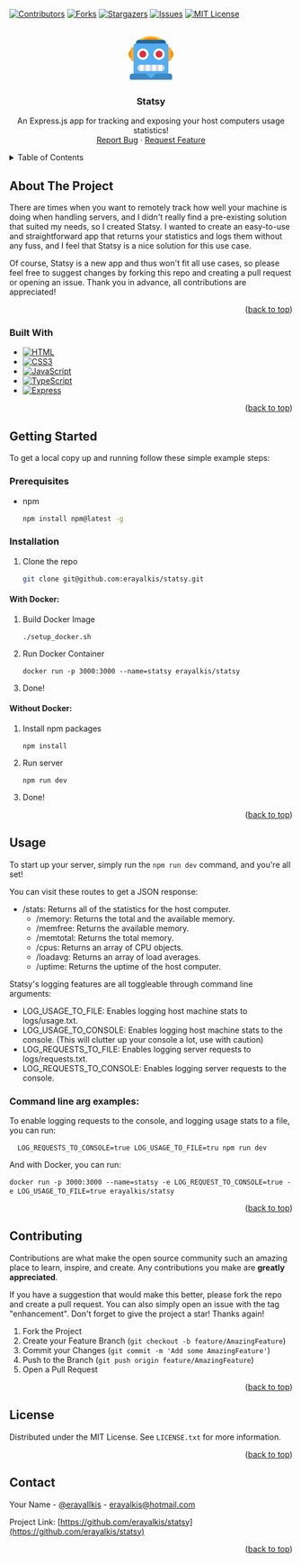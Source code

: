 <!-- Improved compatibility of back to top link: See: https://github.com/erayalkis/statsy/pull/73 -->

<a name="readme-top"></a>

<!--
*** Thanks for checking out the statsy. If you have a suggestion
*** that would make this better, please fork the repo and create a pull request
*** or simply open an issue with the tag "enhancement".
*** Don't forget to give the project a star!
*** Thanks again! Now go create something AMAZING! :D
-->

<!-- PROJECT SHIELDS -->
<!--
*** I'm using markdown "reference style" links for readability.
*** Reference links are enclosed in brackets [ ] instead of parentheses ( ).
*** See the bottom of this document for the declaration of the reference variables
*** for contributors-url, forks-url, etc. This is an optional, concise syntax you may use.
*** https://www.markdownguide.org/basic-syntax/#reference-style-links
-->

[![Contributors][contributors-shield]][contributors-url]
[![Forks][forks-shield]][forks-url]
[![Stargazers][stars-shield]][stars-url]
[![Issues][issues-shield]][issues-url]
[![MIT License][license-shield]][license-url]

<!-- PROJECT LOGO -->
<br />
<div align="center">
  <a href="https://github.com/erayalkis/statsy">
    <img src="logo.png" alt="Logo" width="80" height="80">
  </a>

  <h3 align="center">Statsy</h3>

  <p align="center">
    An Express.js app for tracking and exposing your host computers usage statistics!
    <br />
    <a href="https://github.com/erayalkis/statsy/issues">Report Bug</a>
    ·
    <a href="https://github.com/erayalkis/statsy/issues">Request Feature</a>
  </p>
</div>

<!-- TABLE OF CONTENTS -->
<details>
  <summary>Table of Contents</summary>
  <ol>
    <li>
      <a href="#about-the-project">About The Project</a>
      <ul>
        <li><a href="#built-with">Built With</a></li>
      </ul>
    </li>
    <li>
      <a href="#getting-started">Getting Started</a>
      <ul>
        <li><a href="#prerequisites">Prerequisites</a></li>
        <li><a href="#installation">Installation</a></li>
      </ul>
    </li>
    <li><a href="#usage">Usage</a></li>
    <li><a href="#contributing">Contributing</a></li>
    <li><a href="#license">License</a></li>
    <li><a href="#contact">Contact</a></li>
  </ol>
</details>

<!-- ABOUT THE PROJECT -->

## About The Project

There are times when you want to remotely track how well your machine is doing when handling servers, and I didn't really find a pre-existing solution that suited my needs, so I created Statsy.
I wanted to create an easy-to-use and straightforward app that returns your statistics and logs them without any fuss, and I feel that Statsy is a nice solution for this use case.

Of course, Statsy is a new app and thus won't fit all use cases, so please feel free to suggest changes by forking this repo and creating a pull request or opening an issue. Thank you in advance, all contributions are appreciated!

<p align="right">(<a href="#readme-top">back to top</a>)</p>

### Built With

- [![HTML][HTML5]][HTML5-url]
- [![CSS3][CSS3]][CSS3-url]
- [![JavaScript][JavaScript]][JavaScript-url]
- [![TypeScript][TypeScript]][TypeScript-url]
- [![Express][Express.js]][Express-url]

<p align="right">(<a href="#readme-top">back to top</a>)</p>

<!-- GETTING STARTED -->

## Getting Started

To get a local copy up and running follow these simple example steps:

### Prerequisites

- npm
  ```sh
  npm install npm@latest -g
  ```

### Installation

1. Clone the repo
   ```sh
   git clone git@github.com:erayalkis/statsy.git
   ```

#### With Docker:

1. Build Docker Image
   ```
   ./setup_docker.sh
   ```
2. Run Docker Container
   ```
   docker run -p 3000:3000 --name=statsy erayalkis/statsy
   ```
3. Done!

#### Without Docker:

1. Install npm packages
   ```
   npm install
   ```
2. Run server
   ```
   npm run dev
   ```
3. Done!

<p align="right">(<a href="#readme-top">back to top</a>)</p>

<!-- USAGE EXAMPLES -->

## Usage

To start up your server, simply run the `npm run dev` command, and you're all set!

You can visit these routes to get a JSON response:

- /stats: Returns all of the statistics for the host computer.
  - /memory: Returns the total and the available memory.
  - /memfree: Returns the available memory.
  - /memtotal: Returns the total memory.
  - /cpus: Returns an array of CPU objects.
  - /loadavg: Returns an array of load averages.
  - /uptime: Returns the uptime of the host computer.

Statsy's logging features are all toggleable through command line arguments:

- LOG_USAGE_TO_FILE: Enables logging host machine stats to logs/usage.txt.
- LOG_USAGE_TO_CONSOLE: Enables logging host machine stats to the console. (This will clutter up your console a lot, use with caution)
- LOG_REQUESTS_TO_FILE: Enables logging server requests to logs/requests.txt.
- LOG_REQUESTS_TO_CONSOLE: Enables logging server requests to the console.

### Command line arg examples:

To enable logging requests to the console, and logging usage stats to a file, you can run:

```
  LOG_REQUESTS_TO_CONSOLE=true LOG_USAGE_TO_FILE=tru npm run dev
```

And with Docker, you can run:

```
docker run -p 3000:3000 --name=statsy -e LOG_REQUEST_TO_CONSOLE=true -e LOG_USAGE_TO_FILE=true erayalkis/statsy
```

<p align="right">(<a href="#readme-top">back to top</a>)</p>

<!-- CONTRIBUTING -->

## Contributing

Contributions are what make the open source community such an amazing place to learn, inspire, and create. Any contributions you make are **greatly appreciated**.

If you have a suggestion that would make this better, please fork the repo and create a pull request. You can also simply open an issue with the tag "enhancement".
Don't forget to give the project a star! Thanks again!

1. Fork the Project
2. Create your Feature Branch (`git checkout -b feature/AmazingFeature`)
3. Commit your Changes (`git commit -m 'Add some AmazingFeature'`)
4. Push to the Branch (`git push origin feature/AmazingFeature`)
5. Open a Pull Request

<p align="right">(<a href="#readme-top">back to top</a>)</p>

<!-- LICENSE -->

## License

Distributed under the MIT License. See `LICENSE.txt` for more information.

<p align="right">(<a href="#readme-top">back to top</a>)</p>

<!-- CONTACT -->

## Contact

Your Name - [@erayaIlkis](https://twitter.com/erayaaIkis) - erayalkis@hotmail.com

Project Link: [https://github.com/erayalkis/statsy](https://github.com/erayalkis/statsy)

<p align="right">(<a href="#readme-top">back to top</a>)</p>

<!-- MARKDOWN LINKS & IMAGES -->
<!-- https://www.markdownguide.org/basic-syntax/#reference-style-links -->

[contributors-shield]: https://img.shields.io/github/contributors/erayalkis/statsy.svg?style=for-the-badge
[contributors-url]: https://github.com/erayalkis/statsy/graphs/contributors
[forks-shield]: https://img.shields.io/github/forks/erayalkis/statsy.svg?style=for-the-badge
[forks-url]: https://github.com/erayalkis/statsy/network/members
[stars-shield]: https://img.shields.io/github/stars/erayalkis/statsy.svg?style=for-the-badge
[stars-url]: https://github.com/erayalkis/statsy/stargazers
[issues-shield]: https://img.shields.io/github/issues/erayalkis/statsy.svg?style=for-the-badge
[issues-url]: https://github.com/erayalkis/statsy/issues
[license-shield]: https://img.shields.io/github/license/erayalkis/statsy.svg?style=for-the-badge
[license-url]: https://github.com/erayalkis/statsy/blob/master/LICENSE
[Express.js]: https://img.shields.io/badge/express.js-%23404d59.svg?style=for-the-badge&logo=express&logoColor=%2361DAFB
[Express-url]: https://expressjs.com/
[product-screenshot]: images/screenshot.png
[JavaScript]: https://img.shields.io/badge/javascript-%23323330.svg?style=for-the-badge&logo=javascript&logoColor=%23F7DF1E
[JavaScript-url]: https://developer.mozilla.org/en-US/docs/Web/JavaScript
[TypeScript]: https://img.shields.io/badge/typescript-%23007ACC.svg?style=for-the-badge&logo=typescript&logoColor=white
[TypeScript-url]: https://www.typescriptlang.org/
[HTML5]: https://img.shields.io/badge/html5-%23E34F26.svg?style=for-the-badge&logo=html5&logoColor=white
[HTML5-url]: https://developer.mozilla.org/en-US/docs/Web/HTML
[CSS3]: https://img.shields.io/badge/css3-%231572B6.svg?style=for-the-badge&logo=css3&logoColor=white
[CSS3-url]: https://developer.mozilla.org/en-US/docs/Web/CSS
